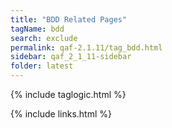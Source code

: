 ```yaml
---
title: "BDD Related Pages"
tagName: bdd
search: exclude
permalink: qaf-2.1.11/tag_bdd.html
sidebar: qaf_2_1_11-sidebar
folder: latest
---
```

{% include taglogic.html %}

{% include links.html %}
